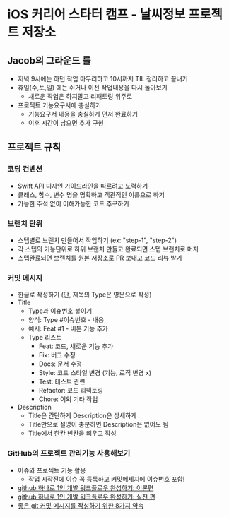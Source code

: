 # iOS 커리어 스타터 캠프 - 날씨정보 프로젝트 저장소

## Jacob의 그라운드 룰

- 저녁 9시에는 하던 작업 마무리하고 10시까지 TIL 정리하고 끝내기
- 휴일(수,토,일) 에는 쉬거나 이전 작업내용을 다시 돌아보기
    - 새로운 작업은 하지말고 리패토링 위주로
- 프로젝트 기능요구서에 충실하기
    - 기능요구서 내용을 충실하게 먼저 완료하기
    - 이후 시간이 남으면 추가 구현

## 프로젝트 규칙

### 코딩 컨벤션

- Swift API 디자인 가이드라인을 따르려고 노력하기
- 클래스, 함수, 변수 명을 명확하고 객관적인 이름으로 하기
- 가능한 주석 없이 이해가능한 코드 추구하기

### 브랜치 단위

- 스텝별로 브랜치 만들어서 작업하기 (ex: "step-1", "step-2")
- 각 스텝의 기능단위로 하위 브랜치 만들고 완료되면 스텝 브랜치로 머지
- 스텝완료되면 브랜치를 원본 저장소로 PR 보내고 코드 리뷰 받기

### 커밋 메시지

- 한글로 작성하기 (단, 제목의 Type은 영문으로 작성)
- Title
    - Type과 이슈번호 붙이기
    - 양식: Type #이슈번호 - 내용  
    - 예시: Feat #1 - 버튼 기능 추가  
    - Type 리스트
        - Feat: 코드, 새로운 기능 추가
        - Fix: 버그 수정
        - Docs: 문서 수정
        - Style: 코드 스타일 변경 (기능, 로직 변경 x)
        - Test: 테스트 관련
        - Refactor: 코드 리팩토링
        - Chore: 이외 기타 작업
- Description
    - Title은 간단하게 Description은 상세하게
    - Title만으로 설명이 충분하면 Description은 없어도 됨
    - Title에서 한칸 빈칸을 띄우고 작성

### GitHub의 프로젝트 관리기능 사용해보기

- 이슈와 프로젝트 기능 활용
    - 작업 시작전에 이슈 꼭 등록하고 커밋메세지에 이슈번호 포함!
- [github 하나로 1인 개발 워크플로우 완성하기: 이론편](https://www.huskyhoochu.com/issue-based-version-control-101)
- [github 하나로 1인 개발 워크플로우 완성하기: 실전 편](https://www.huskyhoochu.com/issue-based-version-control-201/#open-issue)
- [좋은 git 커밋 메시지를 작성하기 위한 8가지 약속](https://djkeh.github.io/articles/How-to-write-a-git-commit-message-kor/)
